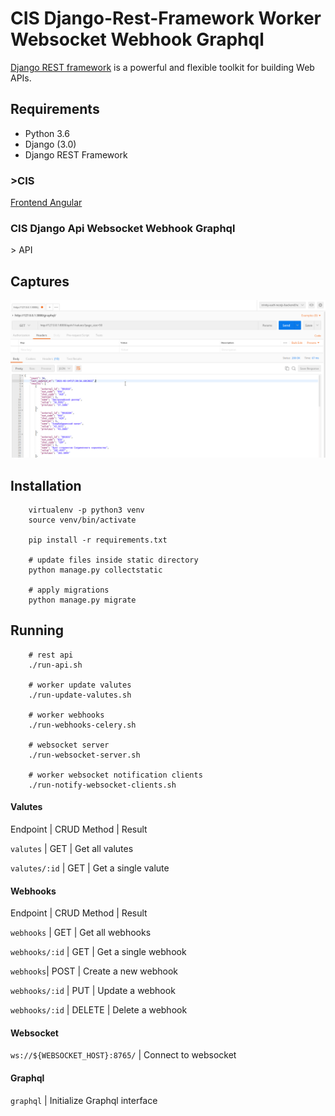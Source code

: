 # CIS Django-Rest-Framework Worker Websocket Webhook Graphql
[Django REST framework](http://www.django-rest-framework.org/) is a powerful and flexible toolkit for building Web APIs.

## Requirements
- Python 3.6
- Django (3.0)
- Django REST Framework


### \>CIS

[Frontend Angular](https://github.com/dguard/cis-frontend-angular)


### CIS Django Api Websocket Webhook Graphql

\> API


## Captures
<p align="center">
  <img src="/captures/postman-api-valutes.png" alt="screenshot" />
</p>


## Installation
```
    virtualenv -p python3 venv
    source venv/bin/activate

    pip install -r requirements.txt

    # update files inside static directory
    python manage.py collectstatic

    # apply migrations
    python manage.py migrate
```

## Running
```
    # rest api
    ./run-api.sh

    # worker update valutes
    ./run-update-valutes.sh

    # worker webhooks
    ./run-webhooks-celery.sh

    # websocket server
    ./run-websocket-server.sh

    # worker websocket notification clients
    ./run-notify-websocket-clients.sh
```


#### Valutes

Endpoint | CRUD Method | Result

`valutes` | GET | Get all valutes

`valutes/:id` | GET | Get a single valute


#### Webhooks

Endpoint | CRUD Method | Result

`webhooks` | GET | Get all webhooks

`webhooks/:id` | GET | Get a single webhook

`webhooks`| POST | Create a new webhook

`webhooks/:id` | PUT | Update a webhook

`webhooks/:id` | DELETE | Delete a webhook

#### Websocket
`ws://${WEBSOCKET_HOST}:8765/` | Connect to websocket


#### Graphql
`graphql` | Initialize Graphql interface
